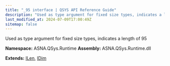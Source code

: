 ```yaml
---
title: "_95 interface | QSYS API Reference Guide"
description: "Used as type argument for fixed size types, indicates a length of 95  "
last_modified_at: 2024-07-09T17:00:49Z
sitemap: false
---
```


Used as type argument for fixed size types, indicates a length of 95 

**Namespace:** ASNA.QSys.Runtime
**Assembly:** ASNA.QSys.Runtime.dll

**Extends:** [ILen](/reference/runtime/qsys-runtime/i-len.html), [IDim](/reference/runtime/qsys-runtime/i-dim.html)
<br>
<br>
